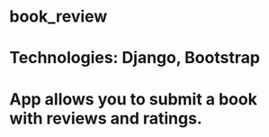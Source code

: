 # book_review
# Technologies: Django, Bootstrap
# App allows you to submit a book with reviews and ratings.
